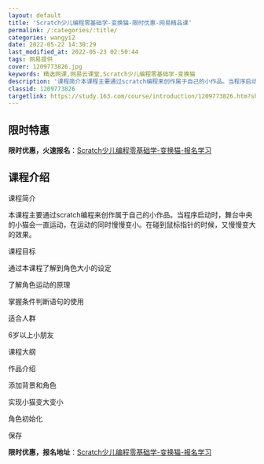 ```yaml
---
layout: default
title: 'Scratch少儿编程零基础学-变换猫-限时优惠-网易精品课'
permalink: /:categories/:title/
categories: wangyi2
date: 2022-05-22 14:30:29
last_modified_at: 2022-05-23 02:50:44
tags: 网易提供
cover: 1209773826.jpg
keywords: 精选网课,网易云课堂,Scratch少儿编程零基础学-变换猫
description: '课程简介本课程主要通过scratch编程来创作属于自己的小作品。当程序启动时，舞台中央的小猫会一直运动，在运动的同时慢慢'
classid: 1209773826
targetlink: https://study.163.com/course/introduction/1209773826.htm?share=1&shareId=1025206652&utm_campaign=share&utm_medium=iphoneShare&utm_source=&utm_u=1025206652
---
```


## 限时特惠

**限时优惠，火速报名**：[Scratch少儿编程零基础学-变换猫-报名学习](https://study.163.com/course/introduction/1209773826.htm?share=1&shareId=1025206652&utm_campaign=share&utm_medium=iphoneShare&utm_source=&utm_u=1025206652)

## 课程介绍

课程简介

本课程主要通过scratch编程来创作属于自己的小作品。当程序启动时，舞台中央的小猫会一直运动，在运动的同时慢慢变小。在碰到鼠标指针的时候，又慢慢变大的效果。

 

课程目标

通过本课程了解到角色大小的设定  

了解角色运动的原理  

掌握条件判断语句的使用

 

适合人群

6岁以上小朋友

 

课程大纲

作品介绍  

添加背景和角色  

实现小猫变大变小  

角色初始化  

保存

**限时优惠，报名地址**：[Scratch少儿编程零基础学-变换猫-报名学习](https://study.163.com/course/introduction/1209773826.htm?share=1&shareId=1025206652&utm_campaign=share&utm_medium=iphoneShare&utm_source=&utm_u=1025206652)

